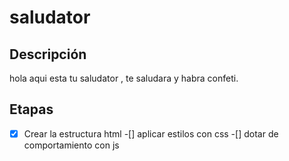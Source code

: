 # saludator
## Descripción
hola aqui esta tu saludator , te saludara y habra confeti.

## Etapas

-[x] Crear la estructura html
-[] aplicar estilos con css
-[] dotar de comportamiento con js
